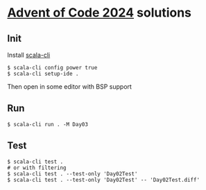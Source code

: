 # [Advent of Code 2024](https://adventofcode.com/2024) solutions

## Init
Install [scala-cli](https://scala-cli.virtuslab.org/)
```shell
$ scala-cli config power true
$ scala-cli setup-ide .
```
Then open in some editor with BSP support 

## Run
```shell
$ scala-cli run . -M Day03
```

## Test
```shell
$ scala-cli test .
# or with filtering
$ scala-cli test . --test-only 'Day02Test'
$ scala-cli test . --test-only 'Day02Test' -- 'Day02Test.diff'
```